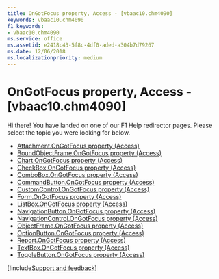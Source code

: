 ```yaml
---
title: OnGotFocus property, Access - [vbaac10.chm4090]
keywords: vbaac10.chm4090
f1_keywords:
- vbaac10.chm4090
ms.service: office
ms.assetid: e2418c43-5f8c-4df0-aded-a304b7d79267
ms.date: 12/06/2018
ms.localizationpriority: medium
---
```



# OnGotFocus property, Access - [vbaac10.chm4090]

Hi there! You have landed on one of our F1 Help redirector pages. Please select the topic you were looking for below.

- [Attachment.OnGotFocus property (Access)](https://msdn.microsoft.com/library/a25aa4f5-8ac6-86e9-d8de-725072a77007%28Office.15%29.aspx)
- [BoundObjectFrame.OnGotFocus property (Access)](https://msdn.microsoft.com/library/67b47b88-8a45-c1e6-68b2-fe2cf2e726fe%28Office.15%29.aspx)
- [Chart.OnGotFocus property (Access)](../api/access.chart.md)
- [CheckBox.OnGotFocus property (Access)](https://msdn.microsoft.com/library/eaa59b30-d037-2b3a-1e24-e5ea9a11f0f3%28Office.15%29.aspx)
- [ComboBox.OnGotFocus property (Access)](https://msdn.microsoft.com/library/6fb801bd-c2f9-e81d-24b7-0669ece6422d%28Office.15%29.aspx)
- [CommandButton.OnGotFocus property (Access)](https://msdn.microsoft.com/library/4d892495-791b-05b3-0bcb-3b3c3635a0bd%28Office.15%29.aspx)
- [CustomControl.OnGotFocus property (Access)](https://msdn.microsoft.com/library/75c6d494-5524-f628-5d27-aff11dc9e358%28Office.15%29.aspx)
- [Form.OnGotFocus property (Access)](https://msdn.microsoft.com/library/04f2e6e2-aaa3-eb05-16ff-32d5a252df94%28Office.15%29.aspx)
- [ListBox.OnGotFocus property (Access)](https://msdn.microsoft.com/library/ded32fef-1821-5288-9265-c1e1f4819efe%28Office.15%29.aspx)
- [NavigationButton.OnGotFocus property (Access)](https://msdn.microsoft.com/library/3c3f637b-1027-b758-f02d-2f4d3aeb1f6f%28Office.15%29.aspx)
- [NavigationControl.OnGotFocus property (Access)](https://msdn.microsoft.com/library/62e5608d-c002-cc2b-305c-90b9ba68b527%28Office.15%29.aspx)
- [ObjectFrame.OnGotFocus property (Access)](https://msdn.microsoft.com/library/3897a919-6180-6b57-eba9-72eea8831753%28Office.15%29.aspx)
- [OptionButton.OnGotFocus property (Access)](https://msdn.microsoft.com/library/04c44e84-0a60-cef5-16eb-0a9ec90015ec%28Office.15%29.aspx)
- [Report.OnGotFocus property (Access)](https://msdn.microsoft.com/library/259d14b1-cd39-722e-b4d7-28742fefd831%28Office.15%29.aspx)
- [TextBox.OnGotFocus property (Access)](https://msdn.microsoft.com/library/3a180b9a-d415-b124-f884-9ce64dba8358%28Office.15%29.aspx)
- [ToggleButton.OnGotFocus property (Access)](https://msdn.microsoft.com/library/bcc774c8-7766-942d-b37d-d4c96dd84911%28Office.15%29.aspx)

[!include[Support and feedback](~/includes/feedback-boilerplate.md)]
